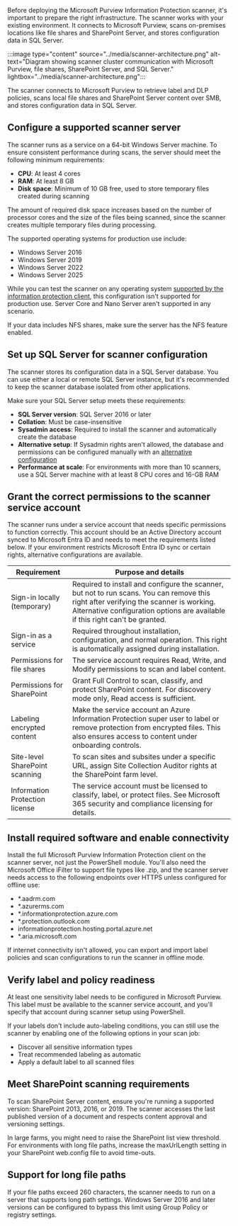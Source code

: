 Before deploying the Microsoft Purview Information Protection scanner, it's important to prepare the right infrastructure. The scanner works with your existing environment. It connects to Microsoft Purview, scans on-premises locations like file shares and SharePoint Server, and stores configuration data in SQL Server. 

:::image type="content" source="../media/scanner-architecture.png" alt-text="Diagram showing scanner cluster communication with Microsoft Purview, file shares, SharePoint Server, and SQL Server." lightbox="../media/scanner-architecture.png":::

The scanner connects to Microsoft Purview to retrieve label and DLP policies, scans local file shares and SharePoint Server content over SMB, and stores configuration data in SQL Server.

## Configure a supported scanner server

The scanner runs as a service on a 64-bit Windows Server machine. To ensure consistent performance during scans, the server should meet the following minimum requirements:

- **CPU**: At least 4 cores
- **RAM**: At least 8 GB
- **Disk space**: Minimum of 10 GB free, used to store temporary files created during scanning

The amount of required disk space increases based on the number of processor cores and the size of the files being scanned, since the scanner creates multiple temporary files during processing.

The supported operating systems for production use include:

- Windows Server 2016
- Windows Server 2019
- Windows Server 2022
- Windows Server 2025

While you can test the scanner on any operating system [supported by the information protection client](/purview/information-protection-client?azure-portal=true#requirements-for-deploying-the-information-protection-client), this configuration isn't supported for production use. Server Core and Nano Server aren't supported in any scenario.

If your data includes NFS shares, make sure the server has the NFS feature enabled.

## Set up SQL Server for scanner configuration

The scanner stores its configuration data in a SQL Server database. You can use either a local or remote SQL Server instance, but it's recommended to keep the scanner database isolated from other applications.

Make sure your SQL Server setup meets these requirements:

- **SQL Server version**: SQL Server 2016 or later
- **Collation**: Must be case-insensitive
- **Sysadmin access**: Required to install the scanner and automatically create the database
- **Alternative setup**: If Sysadmin rights aren't allowed, the database and permissions can be configured manually with an [alternative configuration](/purview/deploy-scanner-prereqs?azure-portal=true#deploying-the-scanner-with-alternative-configurations)
- **Performance at scale**: For environments with more than 10 scanners, use a SQL Server machine with at least 8 CPU cores and 16-GB RAM

## Grant the correct permissions to the scanner service account

The scanner runs under a service account that needs specific permissions to function correctly. This account should be an Active Directory account synced to Microsoft Entra ID and needs to meet the requirements listed below. If your environment restricts Microsoft Entra ID sync or certain rights, alternative configurations are available.

| Requirement | Purpose and details |
|-----|-----|
| Sign-in locally (temporary) | Required to install and configure the scanner, but not to run scans. You can remove this right after verifying the scanner is working. Alternative configuration options are available if this right can't be granted. |
| Sign-in as a service | Required throughout installation, configuration, and normal operation. This right is automatically assigned during installation. |
| Permissions for file shares | The service account requires Read, Write, and Modify permissions to scan and label content. |
| Permissions for SharePoint | Grant Full Control to scan, classify, and protect SharePoint content. For discovery mode only, Read access is sufficient. |
| Labeling encrypted content | Make the service account an Azure Information Protection super user to label or remove protection from encrypted files. This also ensures access to content under onboarding controls. |
| Site-level SharePoint scanning | To scan sites and subsites under a specific URL, assign Site Collection Auditor rights at the SharePoint farm level. |
| Information Protection license | The service account must be licensed to classify, label, or protect files. See Microsoft 365 security and compliance licensing for details. |

## Install required software and enable connectivity

Install the full Microsoft Purview Information Protection client on the scanner server, not just the PowerShell module. You'll also need the Microsoft Office iFilter to support file types like .zip, and the scanner server needs access to the following endpoints over HTTPS unless configured for offline use:

- *.aadrm.com
- *.azurerms.com
- *.informationprotection.azure.com
- *.protection.outlook.com
- informationprotection.hosting.portal.azure.net
- *.aria.microsoft.com

If internet connectivity isn't allowed, you can export and import label policies and scan configurations to run the scanner in offline mode.

## Verify label and policy readiness

At least one sensitivity label needs to be configured in Microsoft Purview. This label must be available to the scanner service account, and you'll specify that account during scanner setup using PowerShell.

If your labels don't include auto-labeling conditions, you can still use the scanner by enabling one of the following options in your scan job:

- Discover all sensitive information types
- Treat recommended labeling as automatic
- Apply a default label to all scanned files

## Meet SharePoint scanning requirements

To scan SharePoint Server content, ensure you're running a supported version: SharePoint 2013, 2016, or 2019. The scanner accesses the last published version of a document and respects content approval and versioning settings.

In large farms, you might need to raise the SharePoint list view threshold. For environments with long file paths, increase the maxUrlLength setting in your SharePoint web.config file to avoid time-outs.

## Support for long file paths

If your file paths exceed 260 characters, the scanner needs to run on a server that supports long path settings. Windows Server 2016 and later versions can be configured to bypass this limit using Group Policy or registry settings.
